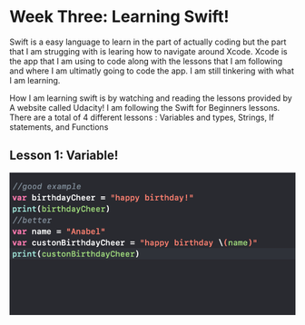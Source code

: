 # Week Three: Learning Swift!

Swift is a easy language to learn in the part of actually coding 
but the part that I am strugging with is learing how to navigate 
around Xcode. Xcode is the app that I am using to code along with 
the lessons that I am following and where I am ultimatly going to code
the app. I am still tinkering with what I am learning. 

How I am learning swift is by watching and reading the lessons provided by 
A website called Udacity! I am following the Swift for Beginners lessons. 
There are a total of 4 different lessons : Variables and types, Strings, If statements, and Functions


## Lesson 1: Variable!

!["YAY!"](../photos/vars.png)